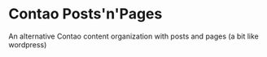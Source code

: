 # Contao Posts'n'Pages
An alternative Contao content organization with posts and pages (a bit like wordpress)
